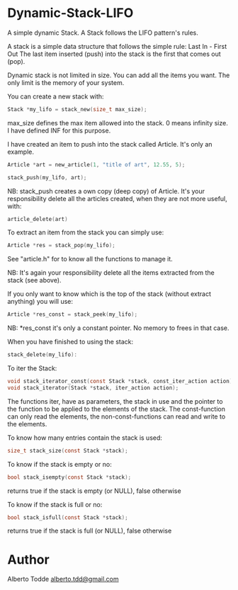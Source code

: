 # Dynamic-Stack-LIFO
A simple dynamic Stack. A Stack follows the LIFO pattern's rules.

A stack is a simple data structure that follows the simple rule: Last In - First Out
The last item inserted (push) into the stack is the first that comes out (pop).

Dynamic stack is not limited in size. You can add all the items you want. The only limit is the memory of your system.

You can create a new stack with:
```C
Stack *my_lifo = stack_new(size_t max_size);
```
max_size defines the max item allowed into the stack.
0 means infinity size. I have defined INF for this purpose. 

I have created an item to push into the stack called Article. It's only an example.
```C
Article *art = new_article(1, "title of art", 12.55, 5);

stack_push(my_lifo, art);
```
NB: stack_push creates a own copy (deep copy) of Article. It's your responsibility delete all the articles created,
when they are not more useful, with:
```C
article_delete(art)
```

To extract an item from the stack you can simply use:
```C
Article *res = stack_pop(my_lifo);
```
See "article.h" for to know all the functions to manage it.

NB: It's again your responsibility delete all the items extracted from the stack (see above).

If you only want to know which is the top of the stack (without extract anything) you will use:
```C
Article *res_const = stack_peek(my_lifo);
```

NB: *res_const it's only a constant pointer. No memory to frees in that case.

When you have finished to using the stack:
```C
stack_delete(my_lifo):
```

To iter the Stack:
```C
void stack_iterator_const(const Stack *stack, const_iter_action action);
void stack_iterator(Stack *stack, iter_action action);
```
The functions iter, have as parameters, the stack in use and the pointer to the function to be applied to the elements of the stack. 
The const-function can only read the elements, the non-const-functions can read and write to the elements.


To know how many entries contain the stack is used:
```C
size_t stack_size(const Stack *stack);
```

To know if the stack is empty or no:
```C
bool stack_isempty(const Stack *stack);
```
returns true if the stack is empty (or NULL), false otherwise

To know if the stack is full or no:
```C
bool stack_isfull(const Stack *stack);
```
returns true if the stack is full (or NULL), false otherwise


Author
======
Alberto Todde <alberto.tdd@gmail.com>



